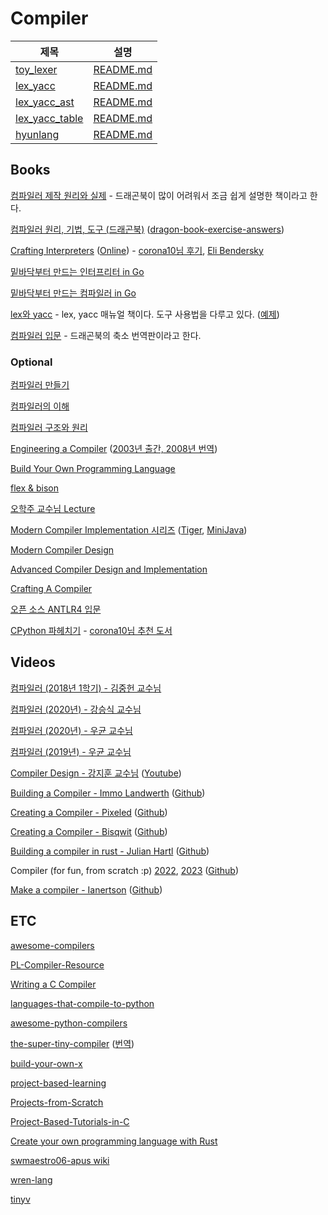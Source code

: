 # Compiler

|제목|설명|
|---|---|
|<a href="https://github.com/hyuunnn/compiler/tree/main/toy_lexer">toy_lexer</a>|<a href="https://github.com/hyuunnn/compiler/blob/main/toy_lexer/README.md">README.md</a>|
|<a href="https://github.com/hyuunnn/compiler/tree/main/lex_yacc">lex_yacc</a>|<a href="https://github.com/hyuunnn/compiler/blob/main/lex_yacc/README.md">README.md</a>|
|<a href="https://github.com/hyuunnn/compiler/tree/main/lex_yacc_ast">lex_yacc_ast</a>|<a href="https://github.com/hyuunnn/compiler/blob/main/lex_yacc_ast/README.md">README.md</a>|
|<a href="https://github.com/hyuunnn/compiler/tree/main/lex_yacc_table">lex_yacc_table</a>|<a href="https://github.com/hyuunnn/compiler/blob/main/lex_yacc_table/README.md">README.md</a>|
|<a href="https://github.com/hyuunnn/hyunlang">hyunlang</a>|<a href="https://github.com/hyuunnn/hyunlang/blob/main/README.md">README.md</a>|

## Books

<a href="https://www.yes24.com/Product/Goods/3550566">컴파일러 제작 원리와 실제</a> - 드래곤북이 많이 어려워서 조금 쉽게 설명한 책이라고 한다.

<a href="https://www.yes24.com/Product/Goods/3360617">컴파일러 원리, 기법, 도구 (드래곤북)</a> (<a href="https://github.com/fool2fish/dragon-book-exercise-answers">dragon-book-exercise-answers</a>)

<a href="https://www.yes24.com/Product/Goods/123859288">Crafting Interpreters</a> (<a href="https://craftinginterpreters.com/">Online</a>) - <a href="https://twitter.com/dongheena92/status/1731178427460530177">corona10님 후기</a>, <a href="https://eli.thegreenplace.net/2022/how-i-went-about-learning-rust/">Eli Bendersky</a>

<a href="https://www.yes24.com/Product/Goods/103157156">밑바닥부터 만드는 인터프리터 in Go</a>

<a href="https://www.yes24.com/Product/Goods/103099817">밑바닥부터 만드는 컴파일러 in Go</a>

<a href="https://www.yes24.com/Product/Goods/318250">lex와 yacc</a> - lex, yacc 매뉴얼 책이다. 도구 사용법을 다루고 있다. (<a href="https://github.com/hyuunnn/lex_yacc">예제</a>)

<a href="https://www.yes24.com/Product/Goods/4010575">컴파일러 입문</a> - 드래곤북의 축소 번역판이라고 한다.

### Optional

<a href="https://www.yes24.com/Product/Goods/103153057">컴파일러 만들기</a>

<a href="https://www.yes24.com/Product/Goods/89109612">컴파일러의 이해</a>

<a href="https://www.yes24.com/Product/Goods/4189980">컴파일러 구조와 원리</a>

<a href="https://www.amazon.com/Engineering-Compiler-Keith-D-Cooper/dp/0128154128">Engineering a Compiler</a> (<a href="https://product.kyobobook.co.kr/detail/S000001126735">2003년 출간, 2008년 번역</a>)

<a href="https://www.amazon.com/Build-Your-Own-Programming-Language/dp/1800204809">Build Your Own Programming Language</a>

<a href="https://www.amazon.com/flex-bison-Text-Processing-Tools/dp/0596155972">flex & bison</a>

<a href="https://github.com/kupl-courses/COSE312-2023spring">오학주 교수님 Lecture</a>

<a href="https://www.cs.princeton.edu/~appel/modern/">Modern Compiler Implementation 시리즈</a> (<a href="https://www.cs.columbia.edu/~sedwards/classes/2002/w4115/tiger.pdf">Tiger</a>, <a href="https://www.cambridge.org/us/features/052182060X/index.html">MiniJava</a>)

<a href="https://www.amazon.com/Modern-Compiler-Design-Dick-Grune/dp/1461446988">Modern Compiler Design</a>

<a href="https://www.amazon.com/Advanced-Compiler-Design-Implementation-Muchnick/dp/1558603204">Advanced Compiler Design and Implementation</a>

<a href="https://www.amazon.com/Crafting-Compiler-Charles-N-Fischer/dp/0136067050">Crafting A Compiler</a>

<a href="https://www.yes24.com/Product/goods/24731934">오픈 소스 ANTLR4 입문</a>

<a href="https://www.yes24.com/Product/Goods/112893907">CPython 파헤치기</a> - <a href="https://twitter.com/dongheena92/status/1731180008281165870">corona10님 추천 도서</a>

## Videos

<a href="https://www.youtube.com/playlist?list=PLalDxVXf3NHertbSsvTLOLZz0T3FyCQnI">컴파일러 (2018년 1학기) - 김중헌 교수님</a>

<a href="https://www.youtube.com/playlist?list=PLpyASVLdhVonkzEF6HSPjkTxqe1pCqZ0b">컴파일러 (2020년) - 강승식 교수님</a>

<a href="https://www.youtube.com/playlist?list=PLlaaKSQo-dsWUHK8QcRtiifJgydOIvWlE">컴파일러 (2020년) - 우균 교수님</a>

<a href="https://www.youtube.com/playlist?list=PLG2Fcqa8uHziNcJAG8bq8VgG_a8Y2if2X">컴파일러 (2019년) - 우균 교수님</a>

<a href="https://github.com/kaist-cp/cs420">Compiler Design - 강지훈 교수님</a> (<a href="https://www.youtube.com/playlist?list=PL5aMzERQ_OZ8RWqn-XiZLXm1IJuaQbXp0">Youtube</a>)

<a href="https://www.youtube.com/playlist?list=PLRAdsfhKI4OWNOSfS7EUu5GRAVmze1t2y">Building a Compiler - Immo Landwerth</a> (<a href="https://github.com/terrajobst/minsk">Github</a>)

<a href="https://www.youtube.com/playlist?list=PLUDlas_Zy_qC7c5tCgTMYq2idyyT241qs">Creating a Compiler - Pixeled</a> (<a href="https://github.com/orosmatthew/hydrogen-cpp">Github</a>)

<a href="https://www.youtube.com/playlist?list=PLzLzYGEbdY5n9ITKUqOuRjXkRU5tMW2Sd">Creating a Compiler - Bisqwit</a> (<a href="https://github.com/bisqwit/compiler_series">Github</a>)

<a href="https://www.youtube.com/playlist?list=PLI1h1vRqlHLNZAa2BEM9uZ2GEvUNYDasO">Building a compiler in rust - Julian Hartl</a> (<a href="https://github.com/julian-hartl/fusion-lang">Github</a>)

Compiler (for fun, from scratch :p) <a href="https://www.youtube.com/playlist?list=PLysa8wRFCssxGKj_RxBWr3rwmjEYlJIpa">2022</a>, <a href="https://www.youtube.com/playlist?list=PLysa8wRFCsswO6UpxiNwxut-Ai4ZeMKqn">2023</a> (<a href="https://github.com/LensPlaysGames/LensorCompilerCollection">Github</a>)

<a href="https://www.youtube.com/playlist?list=PLysa8wRFCssxGKj_RxBWr3rwmjEYlJIpa"></a>

<a href="https://www.youtube.com/playlist?list=PLvaIU2QC2uvFnVxXe-XzXJfd4dXGz5qBB">Make a compiler - Ianertson</a> (<a href="https://github.com/sebbekarlsson/tac">Github</a>)

## ETC

<a href="https://github.com/aalhour/awesome-compilers">awesome-compilers</a>

<a href="https://github.com/shining1984/PL-Compiler-Resource">PL-Compiler-Resource</a>

<a href="https://www.amazon.com/Writing-Compiler-Programming-Language-Scratch/dp/1718500424">Writing a C Compiler</a>

<a href="https://github.com/vindarel/languages-that-compile-to-python">languages-that-compile-to-python</a>

<a href="https://github.com/pfalcon/awesome-python-compilers">awesome-python-compilers</a>

<a href="https://github.com/jamiebuilds/the-super-tiny-compiler">the-super-tiny-compiler</a> (<a href="https://edykim.com/ko/post/the-super-tiny-compiler/">번역</a>)

<a href="https://github.com/codecrafters-io/build-your-own-x#build-your-own-programming-language">build-your-own-x</a>

<a href="https://github.com/practical-tutorials/project-based-learning">project-based-learning</a>

<a href="https://github.com/AlgoryL/Projects-from-Scratch">Projects-from-Scratch</a>

<a href="https://github.com/mtb0x1/Project-Based-Tutorials-in-C">Project-Based-Tutorials-in-C</a>

<a href="https://github.com/ehsanmok/create-your-own-lang-with-rust">Create your own programming language with Rust</a>

<a href="https://github.com/swmaestro06-apus/apus/wiki">swmaestro06-apus wiki</a>

<a href="https://github.com/wren-lang/wren/tree/main/src/vm">wren-lang</a>

<a href="https://github.com/joe-conigliaro/tinyv">tinyv</a>
